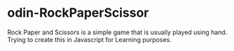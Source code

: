 # odin-RockPaperScissor

Rock Paper and Scissors is a simple game that is usually played using hand. Trying to create this in Javascript for Learning purposes.